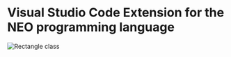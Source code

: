 # Visual Studio Code Extension for the NEO programming language

![Rectangle class](https://i.imgur.com/oPfifUM.png)
